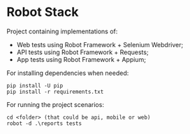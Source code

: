 # Robot Stack

Project containing implementations of:
- Web tests using Robot Framework + Selenium Webdriver;
- API tests using Robot Framework + Requests;
- App tests using Robot Framework + Appium;

For installing dependencies when needed:
```
pip install -U pip
pip install -r requirements.txt
```

For running the project scenarios:
```
cd <folder> (that could be api, mobile or web)
robot -d .\reports tests
```
